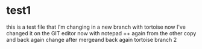 # test1
this is a test file
that I'm changing
in a new branch
with tortoise
now I've changed it on the GIT editor
now with notepad ++
again
from the other copy
and back again
change after mergeand back again
tortoise branch 2